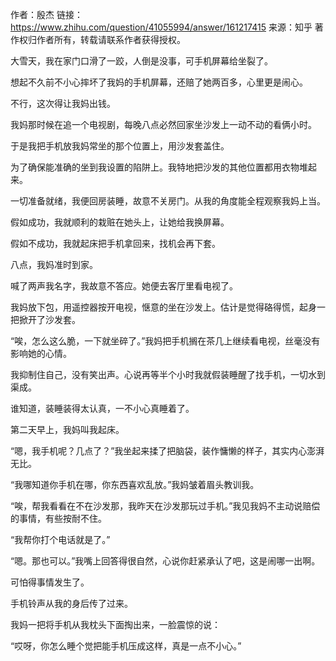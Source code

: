 作者：殷杰
链接：https://www.zhihu.com/question/41055994/answer/161217415
来源：知乎
著作权归作者所有，转载请联系作者获得授权。

大雪天，我在家门口滑了一跤，人倒是没事，可手机屏幕给坐裂了。

想起不久前不小心摔坏了我妈的手机屏幕，还赔了她两百多，心里更是闹心。

不行，这次得让我妈出钱。



我妈那时候在追一个电视剧，每晚八点必然回家坐沙发上一动不动的看俩小时。

于是我把手机放我妈常坐的那个位置上，用沙发套盖住。

为了确保能准确的坐到我设置的陷阱上。我特地把沙发的其他位置都用衣物堆起来。



一切准备就绪，我便回房装睡，故意不关房门。从我的角度能全程观察我妈上当。

假如成功，我就顺利的栽赃在她头上，让她给我换屏幕。

假如不成功，我就起床把手机拿回来，找机会再下套。



八点，我妈准时到家。

喊了两声我名字，我故意不答应。她便去客厅里看电视了。

我妈放下包，用遥控器按开电视，惬意的坐在沙发上。估计是觉得硌得慌，起身一把掀开了沙发套。

“唉，怎么这么脆，一下就坐碎了。”我妈把手机搁在茶几上继续看电视，丝毫没有影响她的心情。

我抑制住自己，没有笑出声。心说再等半个小时我就假装睡醒了找手机，一切水到渠成。

谁知道，装睡装得太认真，一不小心真睡着了。



第二天早上，我妈叫我起床。

“嗯，我手机呢？几点了？”我坐起来揉了把脑袋，装作慵懒的样子，其实内心澎湃无比。

“我哪知道你手机在哪，你东西喜欢乱放。”我妈皱着眉头教训我。

“唉，帮我看看在不在沙发那，我昨天在沙发那玩过手机。”我见我妈不主动说赔偿的事情，有些按耐不住。

“我帮你打个电话就是了。”

“嗯。那也可以。”我嘴上回答得很自然，心说你赶紧承认了吧，这是闹哪一出啊。



可怕得事情发生了。

手机铃声从我的身后传了过来。

我妈一把将手机从我枕头下面掏出来，一脸震惊的说：



“哎呀，你怎么睡个觉把能手机压成这样，真是一点不小心。”